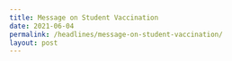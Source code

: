 ```yaml
---
title: Message on Student Vaccination
date: 2021-06-04
permalink: /headlines/message-on-student-vaccination/
layout: post
---
```


